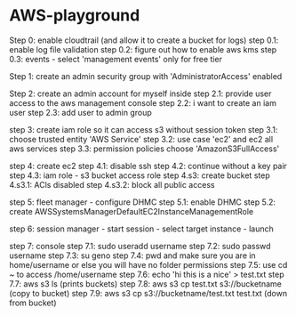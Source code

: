 # AWS-playground

Step 0: enable cloudtrail (and allow it to create a bucket for logs)
step 0.1: enable log file validation
step 0.2: figure out how to enable aws kms
step 0.3: events - select 'management events' only for free tier

Step 1: create an admin security group with 'AdministratorAccess' enabled

Step 2: create an admin account for myself inside 
step 2.1: provide user access to the aws management console
step 2.2: i want to create an iam user
step 2.3: add user to admin group

step 3: create iam role so it can access s3 without session token
step 3.1: choose trusted entity 'AWS Service'
step 3.2: use case 'ec2' and ec2 all aws services
step 3.3: permission policies choose 'AmazonS3FullAccess'

step 4: create ec2
step 4.1: disable ssh
step 4.2: continue without a key pair
step 4.3: iam role - s3 bucket access role 
step 4.s3: create bucket
step 4.s3.1: ACls disabled
step 4.s3.2: block all public access

step 5: fleet manager - configure DHMC
step 5.1: enable DHMC
step 5.2: create AWSSystemsManagerDefaultEC2InstanceManagementRole

step 6: session manager - start session - select target instance - launch

step 7: console
step 7.1: sudo useradd username
step 7.2: sudo passwd username
step 7.3: su geno
step 7.4: pwd and make sure you are in home/username or else you will have no folder permissions
step 7.5: use cd ~ to access /home/username
step 7.6: echo 'hi this is a nice' > test.txt
step 7.7: aws s3 ls (prints buckets)
step 7.8: aws s3 cp test.txt s3://bucketname   (copy to bucket)
step 7.9: aws s3 cp s3://bucketname/test.txt test.txt   (down from bucket)
